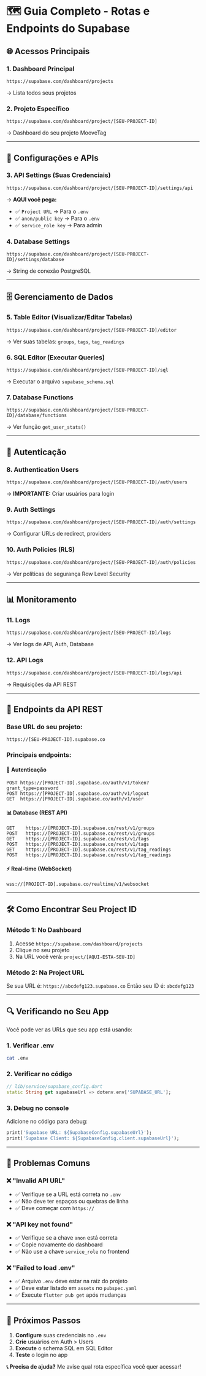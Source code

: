 # 🗺️ Guia Completo - Rotas e Endpoints do Supabase

## 🌐 **Acessos Principais**

### **1. Dashboard Principal**
```
https://supabase.com/dashboard/projects
```
→ Lista todos seus projetos

### **2. Projeto Específico**  
```
https://supabase.com/dashboard/project/[SEU-PROJECT-ID]
```
→ Dashboard do seu projeto MooveTag

---

## 🔧 **Configurações e APIs**

### **3. API Settings (Suas Credenciais)**
```
https://supabase.com/dashboard/project/[SEU-PROJECT-ID]/settings/api
```
→ **AQUI você pega:**
- ✅ `Project URL` → Para o `.env`
- ✅ `anon/public key` → Para o `.env`
- ✅ `service_role key` → Para admin

### **4. Database Settings**
```
https://supabase.com/dashboard/project/[SEU-PROJECT-ID]/settings/database
```
→ String de conexão PostgreSQL

---

## 🗄️ **Gerenciamento de Dados**

### **5. Table Editor (Visualizar/Editar Tabelas)**
```
https://supabase.com/dashboard/project/[SEU-PROJECT-ID]/editor
```
→ Ver suas tabelas: `groups`, `tags`, `tag_readings`

### **6. SQL Editor (Executar Queries)**
```
https://supabase.com/dashboard/project/[SEU-PROJECT-ID]/sql
```
→ Executar o arquivo `supabase_schema.sql`

### **7. Database Functions**
```
https://supabase.com/dashboard/project/[SEU-PROJECT-ID]/database/functions
```
→ Ver função `get_user_stats()`

---

## 👤 **Autenticação**

### **8. Authentication Users**
```
https://supabase.com/dashboard/project/[SEU-PROJECT-ID]/auth/users
```
→ **IMPORTANTE:** Criar usuários para login

### **9. Auth Settings**
```
https://supabase.com/dashboard/project/[SEU-PROJECT-ID]/auth/settings
```
→ Configurar URLs de redirect, providers

### **10. Auth Policies (RLS)**
```
https://supabase.com/dashboard/project/[SEU-PROJECT-ID]/auth/policies
```
→ Ver políticas de segurança Row Level Security

---

## 📊 **Monitoramento**

### **11. Logs**
```
https://supabase.com/dashboard/project/[SEU-PROJECT-ID]/logs
```
→ Ver logs de API, Auth, Database

### **12. API Logs**
```
https://supabase.com/dashboard/project/[SEU-PROJECT-ID]/logs/api
```
→ Requisições da API REST

---

## 🔗 **Endpoints da API REST**

### **Base URL do seu projeto:**
```
https://[SEU-PROJECT-ID].supabase.co
```

### **Principais endpoints:**

#### **🔐 Autenticação**
```
POST https://[PROJECT-ID].supabase.co/auth/v1/token?grant_type=password
POST https://[PROJECT-ID].supabase.co/auth/v1/logout
GET  https://[PROJECT-ID].supabase.co/auth/v1/user
```

#### **📊 Database (REST API)**
```
GET    https://[PROJECT-ID].supabase.co/rest/v1/groups
POST   https://[PROJECT-ID].supabase.co/rest/v1/groups
GET    https://[PROJECT-ID].supabase.co/rest/v1/tags
POST   https://[PROJECT-ID].supabase.co/rest/v1/tags
GET    https://[PROJECT-ID].supabase.co/rest/v1/tag_readings
POST   https://[PROJECT-ID].supabase.co/rest/v1/tag_readings
```

#### **⚡ Real-time (WebSocket)**
```
wss://[PROJECT-ID].supabase.co/realtime/v1/websocket
```

---

## 🛠️ **Como Encontrar Seu Project ID**

### **Método 1: No Dashboard**
1. Acesse `https://supabase.com/dashboard/projects`
2. Clique no seu projeto
3. Na URL você verá: `project/[AQUI-ESTA-SEU-ID]`

### **Método 2: Na Project URL**
Se sua URL é: `https://abcdefg123.supabase.co`
Então seu ID é: `abcdefg123`

---

## 🔍 **Verificando no Seu App**

Você pode ver as URLs que seu app está usando:

### **1. Verificar .env**
```bash
cat .env
```

### **2. Verificar no código**
```dart
// lib/service/supabase_config.dart
static String get supabaseUrl => dotenv.env['SUPABASE_URL'];
```

### **3. Debug no console**
Adicione no código para debug:
```dart
print('Supabase URL: ${SupabaseConfig.supabaseUrl}');
print('Supabase Client: ${SupabaseConfig.client.supabaseUrl}');
```

---

## 🚨 **Problemas Comuns**

### **❌ "Invalid API URL"**
- ✅ Verifique se a URL está correta no `.env`
- ✅ Não deve ter espaços ou quebras de linha
- ✅ Deve começar com `https://`

### **❌ "API key not found"**
- ✅ Verifique se a chave `anon` está correta
- ✅ Copie novamente do dashboard
- ✅ Não use a chave `service_role` no frontend

### **❌ "Failed to load .env"**
- ✅ Arquivo `.env` deve estar na raiz do projeto
- ✅ Deve estar listado em `assets` no `pubspec.yaml`
- ✅ Execute `flutter pub get` após mudanças

---

## 🎯 **Próximos Passos**

1. **Configure** suas credenciais no `.env`
2. **Crie** usuários em Auth > Users
3. **Execute** o schema SQL em SQL Editor  
4. **Teste** o login no app

**📞 Precisa de ajuda?** Me avise qual rota específica você quer acessar!
